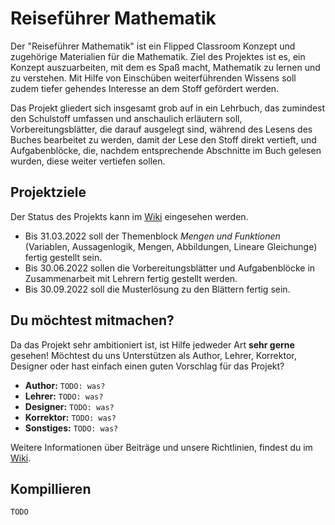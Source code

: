 # Reiseführer Mathematik
Der "Reiseführer Mathematik" ist ein Flipped Classroom Konzept und zugehörige Materialien für die Mathematik.
Ziel des Projektes ist es, ein Konzept auszuarbeiten, mit dem es Spaß macht, Mathematik zu lernen und zu verstehen.
Mit Hilfe von Einschüben weiterführenden Wissens soll zudem tiefer gehendes Interesse an dem Stoff gefördert werden.

Das Projekt gliedert sich insgesamt grob auf in ein Lehrbuch, das zumindest den Schulstoff umfassen und anschaulich erläutern soll,
Vorbereitungsblätter, die darauf ausgelegt sind, während des Lesens des Buches bearbeitet zu werden, damit der Lese den Stoff direkt
vertieft, und Aufgabenblöcke, die, nachdem entsprechende Abschnitte im Buch gelesen wurden, diese weiter vertiefen sollen.

## Projektziele
Der Status des Projekts kann im [Wiki](https://github.com/TrianguIator/reisefuehrer/wiki/Lehrbuch) eingesehen werden.
 * Bis 31.03.2022 soll der Themenblock *Mengen und Funktionen* (Variablen, Aussagenlogik, Mengen, Abbildungen, Lineare Gleichunge) fertig gestellt sein.
 * Bis 30.06.2022 sollen die Vorbereitungsblätter und Aufgabenblöcke in Zusammenarbeit mit Lehrern fertig gestellt werden.
 * Bis 30.09.2022 soll die Musterlösung zu den Blättern fertig sein.

## Du möchtest mitmachen?
Da das Projekt sehr ambitioniert ist, ist Hilfe jedweder Art **sehr gerne** gesehen! Möchtest du uns Unterstützen als Author, Lehrer, Korrektor, Designer oder hast
einfach einen guten Vorschlag für das Projekt?
 * **Author:** ``TODO: was?``
 * **Lehrer:** ``TODO: was?``
 * **Designer:** ``TODO: was?``
 * **Korrektor:** ``TODO: was?``
 * **Sonstiges:** ``TODO: was?``

Weitere Informationen über Beiträge und unsere Richtlinien, findest du im [Wiki](https://github.com/TrianguIator/reisefuehrer/wiki/Beiträge).

## Kompillieren
``TODO``
